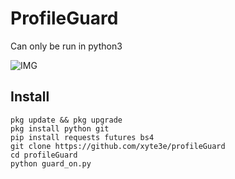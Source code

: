 # ProfileGuard

Can only be run in python3

![IMG](ss.png)

## Install
```
pkg update && pkg upgrade
pkg install python git
pip install requests futures bs4
git clone https://github.com/xyte3e/profileGuard
cd profileGuard
python guard_on.py
```
